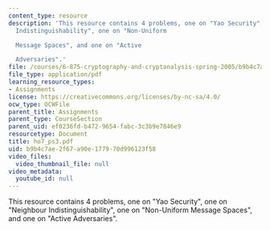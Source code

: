 ```yaml
---
content_type: resource
description: 'This resource contains 4 problems, one on "Yao Security", one on "Neighbour
  Indistinguishability", one on "Non-Uniform

  Message Spaces", and one on "Active

  Adversaries".'
file: /courses/6-875-cryptography-and-cryptanalysis-spring-2005/b9b4c7ae2f67a90e177970d996123f58_ho7_ps3.pdf
file_type: application/pdf
learning_resource_types:
- Assignments
license: https://creativecommons.org/licenses/by-nc-sa/4.0/
ocw_type: OCWFile
parent_title: Assignments
parent_type: CourseSection
parent_uid: ef0236fd-b472-9654-fabc-3c3b9e7846e9
resourcetype: Document
title: ho7_ps3.pdf
uid: b9b4c7ae-2f67-a90e-1779-70d996123f58
video_files:
  video_thumbnail_file: null
video_metadata:
  youtube_id: null
---
```

This resource contains 4 problems, one on "Yao Security", one on "Neighbour Indistinguishability", one on "Non-Uniform
Message Spaces", and one on "Active
Adversaries".